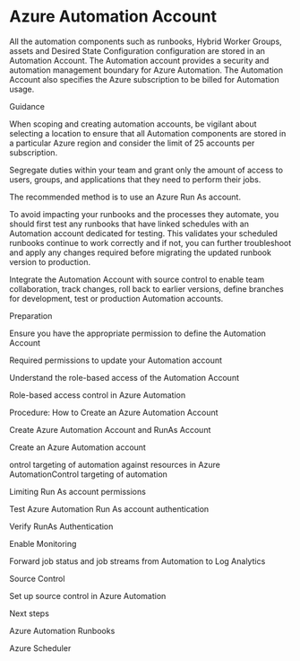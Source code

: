 
# Azure Automation Account 


 


All the automation components such as runbooks, Hybrid Worker Groups, assets and Desired State Configuration configuration are stored in an Automation Account. The Automation account provides a security and automation management boundary for Azure Automation. The Automation Account also specifies the Azure subscription to be billed for Automation usage. 


 


 


Guidance 

When scoping and creating automation accounts, be vigilant about selecting a location to ensure that all Automation components are stored in a particular Azure region and consider the limit of 25 accounts per subscription. 


Segregate duties within your team and grant only the amount of access to users, groups, and applications that they need to perform their jobs. 


The recommended method is to use an Azure Run As account.  


To avoid impacting your runbooks and the processes they automate, you should first test any runbooks that have linked schedules with an Automation account dedicated for testing. This validates your scheduled runbooks continue to work correctly and if not, you can further troubleshoot and apply any changes required before migrating the updated runbook version to production. 


Integrate the Automation Account with source control to enable team collaboration, track changes, roll back to earlier versions, define branches for development, test or production Automation accounts. 



 


Preparation 


 


 

Ensure you have the appropriate permission to define the Automation Account 

Required permissions to update your Automation account  



Understand the role-based access of the Automation Account 

Role-based access control in Azure Automation   




 


 


Procedure:  How to Create an Azure Automation Account 


 

Create Azure Automation Account and RunAs Account 

Create an Azure Automation account 



ontrol targeting of automation against resources in Azure AutomationControl targeting of automation 

Limiting Run As account permissions  



Test Azure Automation Run As account authentication 

Verify RunAs Authentication 



Enable Monitoring 

Forward job status and job streams from Automation to Log Analytics 



Source Control 

Set up source control in Azure Automation 




 


 


Next steps 


 

Azure Automation Runbooks 


Azure Scheduler 

